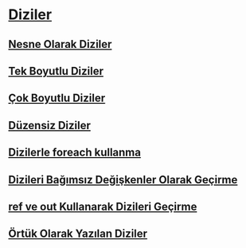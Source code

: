 # [Diziler](index.md)
## [Nesne Olarak Diziler](arrays-as-objects.md)
## [Tek Boyutlu Diziler](single-dimensional-arrays.md)
## [Çok Boyutlu Diziler](multidimensional-arrays.md)
## [Düzensiz Diziler](jagged-arrays.md)
## [Dizilerle foreach kullanma](using-foreach-with-arrays.md)
## [Dizileri Bağımsız Değişkenler Olarak Geçirme](passing-arrays-as-arguments.md)
## [ref ve out Kullanarak Dizileri Geçirme](passing-arrays-using-ref-and-out.md)
## [Örtük Olarak Yazılan Diziler](implicitly-typed-arrays.md)
